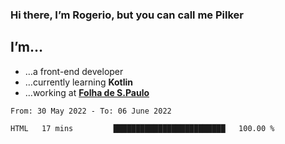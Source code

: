 ### Hi there, I’m Rogerio, but you can call me Pilker

## I’m…
- …a front-end developer
- …currently learning **Kotlin**
- …working at [**Folha de S.Paulo**](https://www.folha.com.br/)

<!--START_SECTION:waka-->

```text
From: 30 May 2022 - To: 06 June 2022

HTML   17 mins         █████████████████████████   100.00 %
```

<!--END_SECTION:waka-->
